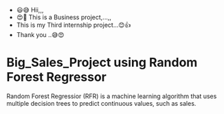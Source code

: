 - 😃😅 Hii,,,
- 😍🥰 This is a Business project,...,,
-  This is my Third internship project...😊👍
-  Thank you ..😅😍

# Big_Sales_Project using Random Forest Regressor

Random Forest Regressior (RFR) is a machine learning algorithm that uses multiple decision trees to predict continuous values, such as sales.
